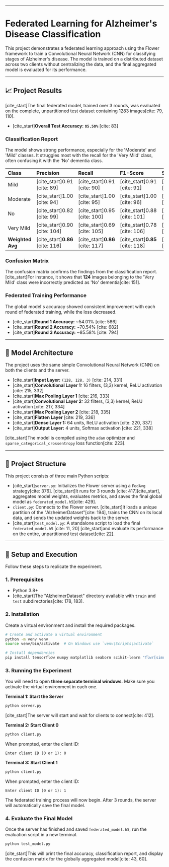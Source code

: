 
-----

# Federated Learning for Alzheimer's Disease Classification

This project demonstrates a federated learning approach using the Flower framework to train a Convolutional Neural Network (CNN) for classifying stages of Alzheimer's disease. The model is trained on a distributed dataset across two clients without centralizing the data, and the final aggregated model is evaluated for its performance.

-----

## 📈 Project Results

[cite\_start]The final federated model, trained over 3 rounds, was evaluated on the complete, unpartitioned test dataset containing 1283 images[cite: 79, 110].

  * [cite\_start]**Overall Test Accuracy:** **`85.58%`** [cite: 83]

### **Classification Report**

The model shows strong performance, especially for the 'Moderate' and 'Mild' classes. It struggles most with the recall for the 'Very Mild' class, often confusing it with the 'No' dementia class.

| Class | Precision | Recall | F1-Score | Support |
| :--- | :--- | :--- | :--- | :--- |
| Mild | [cite\_start]0.91 [cite: 89] | [cite\_start]0.91 [cite: 90] | [cite\_start]0.91 [cite: 91] | [cite\_start]180 [cite: 92] |
| Moderate | [cite\_start]1.00 [cite: 94] | [cite\_start]1.00 [cite: 95] | [cite\_start]1.00 [cite: 96] | [cite\_start]13 [cite: 97] |
| No | [cite\_start]0.82 [cite: 99] | [cite\_start]0.95 [cite: 100] | [cite\_start]0.88 [cite: 101] | [cite\_start]642 [cite: 102] |
| Very Mild | [cite\_start]0.90 [cite: 104] | [cite\_start]0.69 [cite: 105] | [cite\_start]0.78 [cite: 106] | [cite\_start]448 [cite: 107] |
| **Weighted Avg** | [cite\_start]**0.86** [cite: 116] | [cite\_start]**0.86** [cite: 117] | [cite\_start]**0.85** [cite: 118] | [cite\_start]**1283** [cite: 119] |

### **Confusion Matrix**

The confusion matrix confirms the findings from the classification report. [cite\_start]For instance, it shows that **124** images belonging to the 'Very Mild' class were incorrectly predicted as 'No' dementia[cite: 151].

### **Federated Training Performance**

The global model's accuracy showed consistent improvement with each round of federated training, while the loss decreased.

  * [cite\_start]**Round 1 Accuracy:** \~54.01% [cite: 586]
  * [cite\_start]**Round 2 Accuracy:** \~70.54% [cite: 682]
  * [cite\_start]**Round 3 Accuracy:** \~85.58% [cite: 794]

-----

## 🤖 Model Architecture

The project uses the same simple Convolutional Neural Network (CNN) on both the clients and the server.

  * [cite\_start]**Input Layer:** `(128, 128, 3)` [cite: 214, 331]
  * [cite\_start]**Convolutional Layer 1:** 16 filters, (3,3) kernel, ReLU activation [cite: 215, 332]
  * [cite\_start]**Max Pooling Layer 1** [cite: 216, 333]
  * [cite\_start]**Convolutional Layer 2:** 32 filters, (3,3) kernel, ReLU activation [cite: 217, 334]
  * [cite\_start]**Max Pooling Layer 2** [cite: 218, 335]
  * [cite\_start]**Flatten Layer** [cite: 219, 336]
  * [cite\_start]**Dense Layer 1:** 64 units, ReLU activation [cite: 220, 337]
  * [cite\_start]**Output Layer:** 4 units, Softmax activation [cite: 221, 338]

[cite\_start]The model is compiled using the `adam` optimizer and `sparse_categorical_crossentropy` loss function[cite: 223].

-----

## 📂 Project Structure

This project consists of three main Python scripts:

  * [cite\_start]`server.py`: Initializes the Flower server using a `FedAvg` strategy[cite: 376]. [cite\_start]It runs for 3 rounds [cite: 417][cite\_start], aggregates model weights, evaluates metrics, and saves the final global model as `federated_model.h5`[cite: 429].
  * `client.py`: Connects to the Flower server. [cite\_start]It loads a unique partition of the "AlzheimerDataset"[cite: 194], trains the CNN on its local data, and sends the updated weights back to the server.
  * [cite\_start]`test_model.py`: A standalone script to load the final `federated_model.h5` [cite: 11, 20] [cite\_start]and evaluate its performance on the entire, unpartitioned test dataset[cite: 22].

-----

## 🚀 Setup and Execution

Follow these steps to replicate the experiment.

### **1. Prerequisites**

  * Python 3.8+
  * [cite\_start]The "AlzheimerDataset" directory available with `train` and `test` subdirectories[cite: 178, 183].

### **2. Installation**

Create a virtual environment and install the required packages.

```bash
# Create and activate a virtual environment
python -m venv venv
source venv/bin/activate  # On Windows use `venv\Scripts\activate`

# Install dependencies
pip install tensorflow numpy matplotlib seaborn scikit-learn "flwr[simulation]"
```

### **3. Running the Experiment**

You will need to open **three separate terminal windows**. Make sure you activate the virtual environment in each one.

**Terminal 1: Start the Server**

```bash
python server.py
```

[cite\_start]The server will start and wait for clients to connect[cite: 412].

**Terminal 2: Start Client 0**

```bash
python client.py
```

When prompted, enter the client ID:

```
Enter client ID (0 or 1): 0
```

**Terminal 3: Start Client 1**

```bash
python client.py
```

When prompted, enter the client ID:

```
Enter client ID (0 or 1): 1
```

The federated training process will now begin. After 3 rounds, the server will automatically save the final model.

### **4. Evaluate the Final Model**

Once the server has finished and saved `federated_model.h5`, run the evaluation script in a new terminal.

```bash
python test_model.py
```

[cite\_start]This will print the final accuracy, classification report, and display the confusion matrix for the globally aggregated model[cite: 43, 60].

